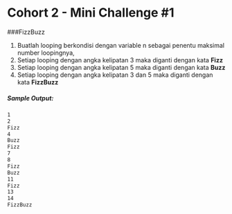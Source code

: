 # Cohort 2 - Mini Challenge #1
###FizzBuzz

1. Buatlah looping berkondisi dengan variable n sebagai penentu maksimal number loopingnya,
2. Setiap looping dengan angka kelipatan 3 maka diganti dengan kata **Fizz**
3. Setiap looping dengan angka kelipatan 5 maka diganti dengan kata **Buzz**
4. Setiap looping dengan angka kelipatan 3 dan 5 maka diganti dengan kata **FizzBuzz**


##### Sample Output:
```bash
1
2
Fizz
4
Buzz
Fizz
7
8
Fizz
Buzz
11
Fizz
13
14
FizzBuzz
```